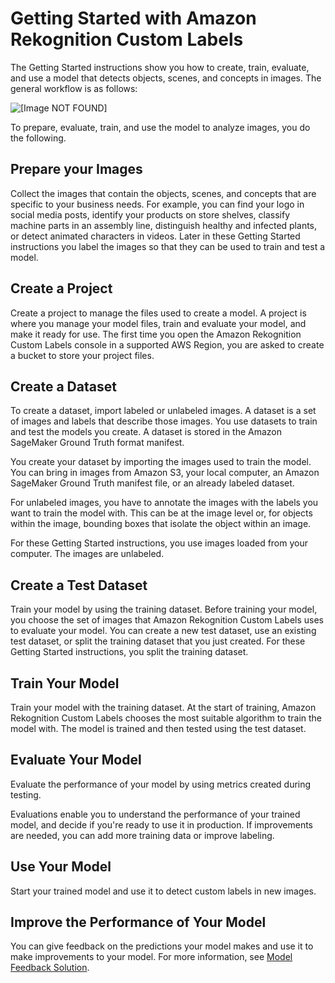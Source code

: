 # Getting Started with Amazon Rekognition Custom Labels<a name="gs-introduction"></a>

The Getting Started instructions show you how to create, train, evaluate, and use a model that detects objects, scenes, and concepts in images\. The general workflow is as follows: 

![\[Image NOT FOUND\]](http://docs.aws.amazon.com/rekognition/latest/customlabels-dg/images/overview.png)

To prepare, evaluate, train, and use the model to analyze images, you do the following\.

## Prepare your Images<a name="ud-general-images"></a>

Collect the images that contain the objects, scenes, and concepts that are specific to your business needs\. For example, you can find your logo in social media posts, identify your products on store shelves, classify machine parts in an assembly line, distinguish healthy and infected plants, or detect animated characters in videos\. Later in these Getting Started instructions you label the images so that they can be used to train and test a model\.

## Create a Project<a name="ud-general-project"></a>

Create a project to manage the files used to create a model\. A project is where you manage your model files, train and evaluate your model, and make it ready for use\. The first time you open the Amazon Rekognition Custom Labels console in a supported AWS Region, you are asked to create a bucket to store your project files\. 

## Create a Dataset<a name="ud-general-dataset"></a>

To create a dataset, import labeled or unlabeled images\. A dataset is a set of images and labels that describe those images\. You use datasets to train and test the models you create\. A dataset is stored in the Amazon SageMaker Ground Truth format manifest\. 

You create your dataset by importing the images used to train the model\. You can bring in images from Amazon S3, your local computer, an Amazon SageMaker Ground Truth manifest file, or an already labeled dataset\.

For unlabeled images, you have to annotate the images with the labels you want to train the model with\. This can be at the image level or, for objects within the image, bounding boxes that isolate the object within an image\.

For these Getting Started instructions, you use images loaded from your computer\. The images are unlabeled\. 

## Create a Test Dataset<a name="ud-general-test-dataset"></a>

Train your model by using the training dataset\. Before training your model, you choose the set of images that Amazon Rekognition Custom Labels uses to evaluate your model\. You can create a new test dataset, use an existing test dataset, or split the training dataset that you just created\. For these Getting Started instructions, you split the training dataset\. 

## Train Your Model<a name="ud-general-train-model"></a>

Train your model with the training dataset\. At the start of training, Amazon Rekognition Custom Labels chooses the most suitable algorithm to train the model with\. The model is trained and then tested using the test dataset\. 

## Evaluate Your Model<a name="ud-general-evaluate-model"></a>

Evaluate the performance of your model by using metrics created during testing\. 

Evaluations enable you to understand the performance of your trained model, and decide if you're ready to use it in production\. If improvements are needed, you can add more training data or improve labeling\. 

## Use Your Model<a name="ud-general-use-model"></a>

Start your trained model and use it to detect custom labels in new images\.

## Improve the Performance of Your Model<a name="ud-general-improve-performance"></a>

You can give feedback on the predictions your model makes and use it to make improvements to your model\. For more information, see [Model Feedback Solution](ex-feedback.md)\. 